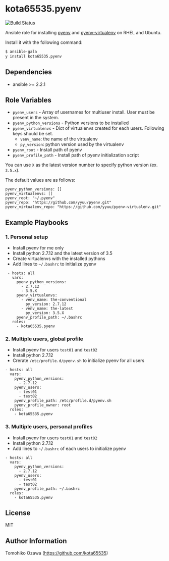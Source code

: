 kota65535.pyenv
============

[![Build Status](https://travis-ci.org/kota65535/ansible-role-pyenv.svg?branch=master)](https://travis-ci.org/kota65535/ansible-role-pyenv)

Ansible role for installing [pyenv](https://github.com/yyuu/pyenv) and [pyenv-virtualenv](https://github.com/yyuu/pyenv-virtualenv) on RHEL and Ubuntu.

Install it with the following command:

```bash
$ ansible-gala
y install kota65535.pyenv
```

Dependencies
------------

- ansible >= 2.2.1

Role Variables
--------------

* `pyenv_users` - Array of usernames for multiuser install. User must be present in the system.
* `pyenv_python_versions` - Python versions to be installed
* `pyenv_virtualenvs` - Dict of virtualenvs created for each users. Following keys should be set.
    * `venv_name`: the name of the virtualenv
    * `py_version`: python version used by the virtualenv
* `pyenv_root` - Install path of pyenv
* `pyenv_profile_path` - Install path of pyenv initialization script

You can use `X` as the latest version number to specify python version (ex. `3.5.x`).

The default values are as follows:

```
pyenv_python_versions: []
pyenv_virtualenvs: []
pyenv_root: "~/.pyenv"
pyenv_repo: "https://github.com/yyuu/pyenv.git"
pyenv_virtualenv_repo: "https://github.com/yyuu/pyenv-virtualenv.git"
```

Example Playbooks
-------------------------

### 1. Personal setup
- Install pyenv for me only
- Install python 2.7.12 and the latest version of 3.5
- Create virtualenvs with the installed pythons
- Add lines to `~/.bashrc` to initialize pyenv

```
 - hosts: all
   vars:
     pyenv_python_versions:
       - 2.7.12
       - 3.5.X
     pyenv_virtualenvs:
       - venv_name: the-conventional
         py_version: 2.7.12
       - venv_name: the-latest
         py_version: 3.5.X
     pyenv_profile_path: ~/.bashrc
   roles:
     - kota65535.pyenv
```

### 2. Multiple users, global profile
- Install pyenv for users `test01` and `test02`
- Install python 2.7.12
- Crerate `/etc/profile.d/pyenv.sh` to initialize pyenv for all users

```
- hosts: all
  vars:
    pyenv_python_versions:
      - 2.7.12
    pyenv_users:
      - test01
      - test02
    pyenv_profile_path: /etc/profile.d/pyenv.sh
    pyenv_profile_owner: root
  roles:
    - kota65535.pyenv
```

### 3. Multiple users, personal profiles
- Install pyenv for users `test01` and `test02`
- Install python 2.7.12
- Add lines to `~/.bashrc` of each users to initialize pyenv

```
- hosts: all
  vars:
    pyenv_python_versions:
      - 2.7.12
    pyenv_users:
      - test01
      - test02
    pyenv_profile_path: ~/.bashrc
  roles:
    - kota65535.pyenv
```


License
-------

MIT

Author Information
------------------

Tomohiko Ozawa (https://github.com/kota65535)
